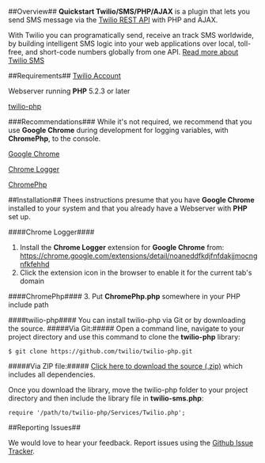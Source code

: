 ##Overview##
**Quickstart Twilio/SMS/PHP/AJAX** is a plugin that lets you send SMS message via the [Twilio REST API](https://www.twilio.com/docs/api/rest) with PHP and AJAX.

With Twilio you can programatically send, receive an track SMS worldwide, by building intelligent SMS logic into your web applications over local, toll-free, and short-code numbers globally from one API. [Read more about Twilio SMS](https://www.twilio.com/sms)

##Requirements##
[Twilio Account](https://www.twilio.com/try-twilio)

Webserver running **PHP** 5.2.3 or later

[twilio-php](https://github.com/twilio/twilio-php/)

###Recommendations###
While it's not required, we recommend that you use **Google Chrome** during development for logging variables, with **ChromePhp**, to the console.

[Google Chrome](http://www.google.com/chrome/)

[Chrome Logger](https://github.com/ccampbell/chromelogger)

[ChromePhp](https://github.com/ccampbell/chromephp)

##Installation##
Thees instructions presume that you have **Google Chrome** installed to your system and that you already have a Webserver with **PHP** set up.

####Chrome Logger####
1. Install the **Chrome Logger** extension for **Google Chrome** from: https://chrome.google.com/extensions/detail/noaneddfkdjfnfdakjjmocngnfkfehhd
2. Click the extension icon in the browser to enable it for the current tab's domain

####ChromePhp####
3. Put **ChromePhp.php** somewhere in your PHP include path

####twilio-php####
You can install twilio-php via Git or by downloading the source.
#####Via Git:#####
Open a command line, navigate to your project directory and use this command to clone the **twilio-php** library:

`$ git clone https://github.com/twilio/twilio-php.git`

#####Via ZIP file:#####
[Click here to download the source (.zip)](https://github.com/twilio/twilio-php/zipball/master) which includes all dependencies.

Once you download the library, move the twilio-php folder to your project directory and then include the library file in **twilio-sms.php**:

`require '/path/to/twilio-php/Services/Twilio.php';`

##Reporting Issues##

We would love to hear your feedback. Report issues using the [Github Issue Tracker](https://github.com/iamchriswick/Twilio-SMS-PHP-AJAX-Quickstart/issues).
